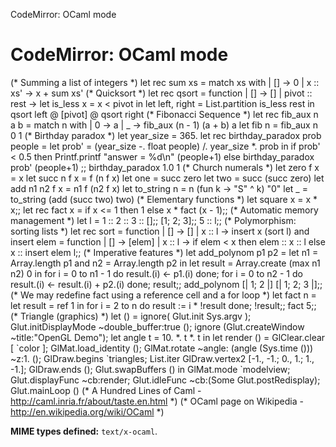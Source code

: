 CodeMirror: OCaml mode

CodeMirror: OCaml mode
======================

(\* Summing a list of integers \*) let rec sum xs = match xs with | \[\] -&gt; 0 | x :: xs' -&gt; x + sum xs' (\* Quicksort \*) let rec qsort = function | \[\] -&gt; \[\] | pivot :: rest -&gt; let is\_less x = x &lt; pivot in let left, right = List.partition is\_less rest in qsort left @ \[pivot\] @ qsort right (\* Fibonacci Sequence \*) let rec fib\_aux n a b = match n with | 0 -&gt; a | \_ -&gt; fib\_aux (n - 1) (a + b) a let fib n = fib\_aux n 0 1 (\* Birthday paradox \*) let year\_size = 365. let rec birthday\_paradox prob people = let prob' = (year\_size -. float people) /. year\_size \*. prob in if prob' &lt; 0.5 then Printf.printf "answer = %d\\n" (people+1) else birthday\_paradox prob' (people+1) ;; birthday\_paradox 1.0 1 (\* Church numerals \*) let zero f x = x let succ n f x = f (n f x) let one = succ zero let two = succ (succ zero) let add n1 n2 f x = n1 f (n2 f x) let to\_string n = n (fun k -&gt; "S" ^ k) "0" let \_ = to\_string (add (succ two) two) (\* Elementary functions \*) let square x = x \* x;; let rec fact x = if x &lt;= 1 then 1 else x \* fact (x - 1);; (\* Automatic memory management \*) let l = 1 :: 2 :: 3 :: \[\];; \[1; 2; 3\];; 5 :: l;; (\* Polymorphism: sorting lists \*) let rec sort = function | \[\] -&gt; \[\] | x :: l -&gt; insert x (sort l) and insert elem = function | \[\] -&gt; \[elem\] | x :: l -&gt; if elem &lt; x then elem :: x :: l else x :: insert elem l;; (\* Imperative features \*) let add\_polynom p1 p2 = let n1 = Array.length p1 and n2 = Array.length p2 in let result = Array.create (max n1 n2) 0 in for i = 0 to n1 - 1 do result.(i) &lt;- p1.(i) done; for i = 0 to n2 - 1 do result.(i) &lt;- result.(i) + p2.(i) done; result;; add\_polynom \[| 1; 2 |\] \[| 1; 2; 3 |\];; (\* We may redefine fact using a reference cell and a for loop \*) let fact n = let result = ref 1 in for i = 2 to n do result := i \* !result done; !result;; fact 5;; (\* Triangle (graphics) \*) let () = ignore( Glut.init Sys.argv ); Glut.initDisplayMode ~double\_buffer:true (); ignore (Glut.createWindow ~title:"OpenGL Demo"); let angle t = 10. \*. t \*. t in let render () = GlClear.clear \[ \`color \]; GlMat.load\_identity (); GlMat.rotate ~angle: (angle (Sys.time ())) ~z:1. (); GlDraw.begins \`triangles; List.iter GlDraw.vertex2 \[-1., -1.; 0., 1.; 1., -1.\]; GlDraw.ends (); Glut.swapBuffers () in GlMat.mode \`modelview; Glut.displayFunc ~cb:render; Glut.idleFunc ~cb:(Some Glut.postRedisplay); Glut.mainLoop () (\* A Hundred Lines of Caml - http://caml.inria.fr/about/taste.en.html \*) (\* OCaml page on Wikipedia - http://en.wikipedia.org/wiki/OCaml \*)

**MIME types defined:** `text/x-ocaml`.
